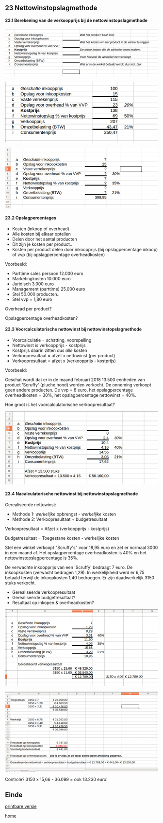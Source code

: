 ## 23 Nettowinstopslagmethode


#### 23.1 Berekening van de verkoopprijs bij de nettowinstopslagmethode


![nwom1](vavo/fotos/nettowinstopslagmethode1.png)


![nwom2](vavo/fotos/nettowinstopslagmethode2.png)


![nwom3](vavo/fotos/nettowinstopslagmethode3.png)


#### 23.2 Opslagpercentages

- Kosten (inkoop of overhead)
- Alle kosten bij elkaar optellen
- Delen door het aantal producten
- Dit zijn je kosten per product..
- Kosten per product delen door inkoopprijs (bij opslagpercentage inkoop) of vvp (bij opslagpercentage overheadkosten)


Voorbeeld:
- Parttime sales persoon 12.000 euro
- Marketingkosten 10.000 euro
- Juridisch 3.000 euro
- Management (parttime) 25.000 euro
- Stel 50.000 producten..
- Stel vvp = 1,80 euro

Overhead per product?

Opslagpercentage overheadkosten?


#### 23.3 Voorcalculatorische nettowinst bij nettowinstopslagmethode

- Voorcalculatie = schatting, voorspelling
- Nettowinst is verkoopprijs - kostprijs
- Kostprijs daarin zitten dus *alle* kosten
- Verkoopresultaat = afzet x nettowinst (per product)
- Verkoopresultaat = afzet x (verkoopprijs - kostprijs)


Voorbeeld:

Geschat wordt dat er in de maand februari 2018 13.500 eenheden van product 'Scruffy' (pluche hond) worden verkocht. De onneming verkoopt geen andere producten. De vvp = 8 euro, het opslagpercentage overheadkosten = 30%, het opslagpercentage nettowinst = 40%.

Hoe groot is het voorcalculatorische verkoopresultaat?


![nwom4](vavo/fotos/nettowinstopslagmethode4.png)


#### 23.4 Nacalculatorische nettowinst bij nettowinstopslagmethode

Gerealiseerde nettowinst:
- Methode 1: *werkelijke* opbrengst - *werkelijke* kosten
- Methode 2: Verkoopresultaat + budgetresultaat

Verkoopresultaat = Afzet x (verkoopprijs - kostprijs)

Budgetresultaat = Toegestane kosten - werkelijke kosten


Stel een winkel verkoopt "Scruffy's" voor 18,95 euro en zet er normaal 3000 in een maand af. Het opslagpercentage overheadkosten is 40% en het nettowinstopslagpercentage is 35%.

De verwachte inkoopprijs van een 'Scruffy' bedraagt 7 euro. De inkoopkosten (verwacht bedragen 1,29). In werkelijkheid werd er 6,75 betaald terwijl de inkoopkosten 1,40 bedroegen. Er zijn daadwerkelijk 3150 stuks verkocht.

- Gerealiseerde verkoopresultaat 
- Gerealiseerde budgetresultaat?
- Resultaat op inkopen & overheadkosten?


![nwom5](vavo/fotos/nettowinstopslagmethode5.png)


![nwom6](vavo/fotos/nettowinstopslagmethode6.png)


Controle? 3150 x 15,66 - 36.099 = ook 13.230 euro!


## Einde

[printbare versie](havo_hfd23.html?print-pdf)

[home](index.html)
